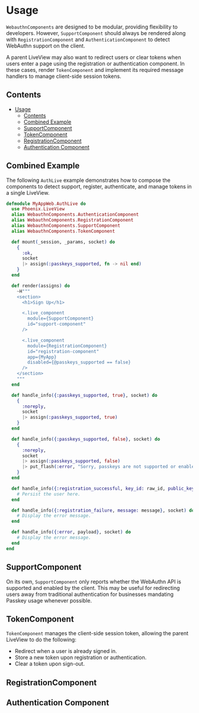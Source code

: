 # Usage

`WebauthnComponents` are designed to be modular, providing flexibility to developers. However, `SupportComponent` should always be rendered along with `RegistrationComponent` and `AuthenticationComponent` to detect WebAuthn support on the client.

A parent LiveView may also want to redirect users or clear tokens when users enter a page using the registration or authentication component. In these cases, render `TokenComponent` and implement its required message handlers to manage client-side session tokens.

## Contents

- [Usage](#usage)
  - [Contents](#contents)
  - [Combined Example](#combined-example)
  - [SupportComponent](#supportcomponent)
  - [TokenComponent](#tokencomponent)
  - [RegistrationComponent](#registrationcomponent)
  - [Authentication Component](#authentication-component)

## Combined Example

The following `AuthLive` example demonstrates how to compose the components to detect support, register, authenticate, and manage tokens in a single LiveView.

<!-- TODO: Render auth and token components, add handlers -->

```elixir
defmodule MyAppWeb.AuthLive do
  use Phoenix.LiveView
  alias WebauthnComponents.AuthenticationComponent
  alias WebauthnComponents.RegistrationComponent
  alias WebauthnComponents.SupportComponent
  alias WebauthnComponents.TokenComponent

  def mount(_session, _params, socket) do
    {
      :ok,
      socket
      |> assign(:passkeys_supported, fn -> nil end)
    }
  end

  def render(assigns) do
    ~H"""
    <section>
      <h1>Sign Up</h1>

      <.live_component
        module={SupportComponent}
        id="support-component"
      />

      <.live_component
        module={RegistrationComponent}
        id="registration-component"
        app={MyApp}
        disabled={@passkeys_supported == false}
      />
    </section>
    """
  end

  def handle_info({:passkeys_supported, true}, socket) do
    {
      :noreply,
      socket
      |> assign(:passkeys_supported, true)
    }
  end

  def handle_info({:passkeys_supported, false}, socket) do
    {
      :noreply,
      socket
      |> assign(:passkeys_supported, false)
      |> put_flash(:error, "Sorry, passkeys are not supported or enabled by this browser.")
    }
  end

  def handle_info({:registration_successful, key_id: raw_id, public_key: public_key, user_handle: user_handle}, socket) do
    # Persist the user here.
  end

  def handle_info({:registration_failure, message: message}, socket) do
    # Display the error message.
  end

  def handle_info({:error, payload}, socket) do
    # Display the error message.
  end
end
```

## SupportComponent

On its own, `SupportComponent` only reports whether the WebAuthn API is supported and enabled by the client. This may be useful for redirecting users away from traditional authentication for businesses mandating Passkey usage whenever possible.

<!-- TODO: Add example SupportComponent code -->

## TokenComponent

`TokenComponent` manages the client-side session token, allowing the parent LiveView to do the following:

- Redirect when a user is already signed in.
- Store a new token upon registration or authentication.
- Clear a token upon sign-out.

<!-- TODO: Add example TokenComponent code -->

## RegistrationComponent

<!-- TODO: Add example RegistrationComponent code -->

## Authentication Component

<!-- TODO: Add example AuthenticationComponent code -->
